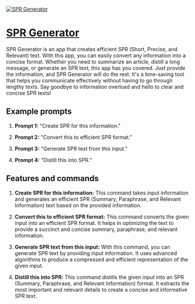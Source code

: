 [![SPR Generator](https://files.oaiusercontent.com/file-cdpgU9x4BReYkd4FX88jSrAo?se=2123-10-19T03%3A38%3A25Z&sp=r&sv=2021-08-06&sr=b&rscc=max-age%3D31536000%2C%20immutable&rscd=attachment%3B%20filename%3Db2d68d19-fd0f-4e0a-bf25-7a4c8c42130b.png&sig=rSbmb4p270HL3BSlmctuRY17ZpcAYlIGiLtFBY0ggHY%3D)](https://chat.openai.com/g/g-b0GXyGjVx-spr-generator)

# [SPR Generator](https://chat.openai.com/g/g-b0GXyGjVx-spr-generator)

SPR Generator is an app that creates efficient SPR (Short, Precise, and Relevant) text. With this app, you can easily convert any information into a concise format. Whether you need to summarize an article, distill a long message, or generate an SPR text, this app has you covered. Just provide the information, and SPR Generator will do the rest. It's a time-saving tool that helps you communicate effectively without having to go through lengthy texts. Say goodbye to information overload and hello to clear and concise SPR texts!

## Example prompts

1. **Prompt 1:** "Create SPR for this information."

2. **Prompt 2:** "Convert this to efficient SPR format."

3. **Prompt 3:** "Generate SPR text from this input."

4. **Prompt 4:** "Distill this into SPR."

## Features and commands

1. **Create SPR for this information:** This command takes input information and generates an efficient SPR (Summary, Paraphrase, and Relevant Information) text based on the provided information.

2. **Convert this to efficient SPR format:** This command converts the given input into an efficient SPR format. It helps in optimizing the text to provide a succinct and concise summary, paraphrase, and relevant information.

3. **Generate SPR text from this input:** With this command, you can generate SPR text by providing input information. It uses advanced algorithms to produce a compressed and efficient representation of the given input.

4. **Distill this into SPR:** This command distills the given input into an SPR (Summary, Paraphrase, and Relevant Information) format. It extracts the most important and relevant details to create a concise and informative SPR text.